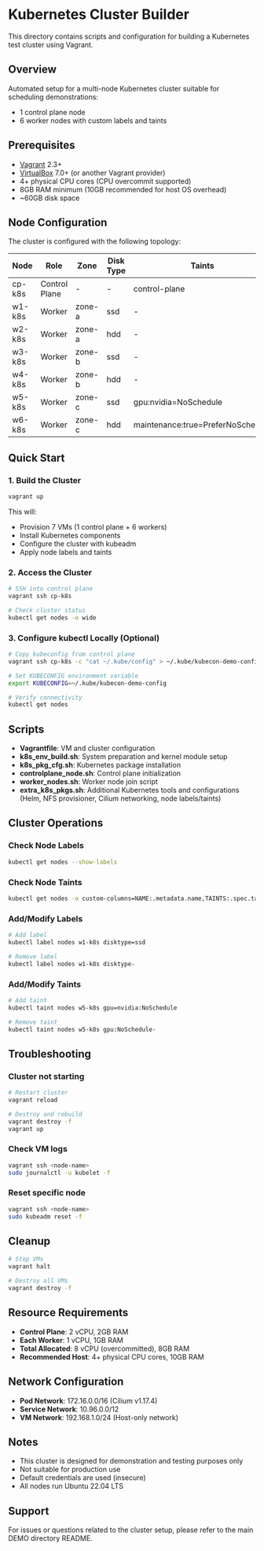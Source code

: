 # Kubernetes Cluster Builder

This directory contains scripts and configuration for building a Kubernetes test cluster using Vagrant.

## Overview

Automated setup for a multi-node Kubernetes cluster suitable for scheduling demonstrations:
- 1 control plane node
- 6 worker nodes with custom labels and taints

## Prerequisites

- [Vagrant](https://www.vagrantup.com/) 2.3+
- [VirtualBox](https://www.virtualbox.org/) 7.0+ (or another Vagrant provider)
- 4+ physical CPU cores (CPU overcommit supported)
- 8GB RAM minimum (10GB recommended for host OS overhead)
- ~60GB disk space

## Node Configuration

The cluster is configured with the following topology:

| Node | Role | Zone | Disk Type | Taints |
|------|------|------|-----------|--------|
| cp-k8s | Control Plane | - | - | control-plane |
| w1-k8s | Worker | zone-a | ssd | - |
| w2-k8s | Worker | zone-a | hdd | - |
| w3-k8s | Worker | zone-b | ssd | - |
| w4-k8s | Worker | zone-b | hdd | - |
| w5-k8s | Worker | zone-c | ssd | gpu:nvidia=NoSchedule |
| w6-k8s | Worker | zone-c | hdd | maintenance:true=PreferNoSchedule |

## Quick Start

### 1. Build the Cluster

```bash
vagrant up
```

This will:
- Provision 7 VMs (1 control plane + 6 workers)
- Install Kubernetes components
- Configure the cluster with kubeadm
- Apply node labels and taints

### 2. Access the Cluster

```bash
# SSH into control plane
vagrant ssh cp-k8s

# Check cluster status
kubectl get nodes -o wide
```

### 3. Configure kubectl Locally (Optional)

```bash
# Copy kubeconfig from control plane
vagrant ssh cp-k8s -c "cat ~/.kube/config" > ~/.kube/kubecon-demo-config

# Set KUBECONFIG environment variable
export KUBECONFIG=~/.kube/kubecon-demo-config

# Verify connectivity
kubectl get nodes
```

## Scripts

- **Vagrantfile**: VM and cluster configuration
- **k8s_env_build.sh**: System preparation and kernel module setup
- **k8s_pkg_cfg.sh**: Kubernetes package installation
- **controlplane_node.sh**: Control plane initialization
- **worker_nodes.sh**: Worker node join script
- **extra_k8s_pkgs.sh**: Additional Kubernetes tools and configurations (Helm, NFS provisioner, Cilium networking, node labels/taints)

## Cluster Operations

### Check Node Labels

```bash
kubectl get nodes --show-labels
```

### Check Node Taints

```bash
kubectl get nodes -o custom-columns=NAME:.metadata.name,TAINTS:.spec.taints
```

### Add/Modify Labels

```bash
# Add label
kubectl label nodes w1-k8s disktype=ssd

# Remove label
kubectl label nodes w1-k8s disktype-
```

### Add/Modify Taints

```bash
# Add taint
kubectl taint nodes w5-k8s gpu=nvidia:NoSchedule

# Remove taint
kubectl taint nodes w5-k8s gpu:NoSchedule-
```

## Troubleshooting

### Cluster not starting

```bash
# Restart cluster
vagrant reload

# Destroy and rebuild
vagrant destroy -f
vagrant up
```

### Check VM logs

```bash
vagrant ssh <node-name>
sudo journalctl -u kubelet -f
```

### Reset specific node

```bash
vagrant ssh <node-name>
sudo kubeadm reset -f
```

## Cleanup

```bash
# Stop VMs
vagrant halt

# Destroy all VMs
vagrant destroy -f
```

## Resource Requirements

- **Control Plane**: 2 vCPU, 2GB RAM
- **Each Worker**: 1 vCPU, 1GB RAM
- **Total Allocated**: 8 vCPU (overcommitted), 8GB RAM
- **Recommended Host**: 4+ physical CPU cores, 10GB RAM

## Network Configuration

- **Pod Network**: 172.16.0.0/16 (Cilium v1.17.4)
- **Service Network**: 10.96.0.0/12
- **VM Network**: 192.168.1.0/24 (Host-only network)

## Notes

- This cluster is designed for demonstration and testing purposes only
- Not suitable for production use
- Default credentials are used (insecure)
- All nodes run Ubuntu 22.04 LTS

## Support

For issues or questions related to the cluster setup, please refer to the main DEMO directory README.
